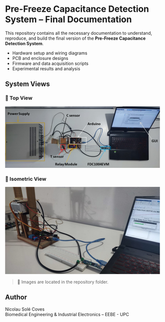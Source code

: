 # Pre-Freeze Capacitance Detection System – Final Documentation

This repository contains all the necessary documentation to understand, reproduce, and build the final version of the **Pre-Freeze Capacitance Detection System**.  

- Hardware setup and wiring diagrams
- PCB and enclosure designs
- Firmware and data acquisition scripts
- Experimental results and analysis

## System Views

### 🔹 Top View
![Top View](TOP_VIEW_DETECTION_SYSTEM.png)

### 🔹 Isometric View
![Isometric View](ISOMETRIC_VIEW_DETECTION_SYSTEM.png)

> 📸 Images are located in the repository folder.

## Author

Nicolau Solé Coves  
Biomedical Engineering & Industrial Electronics – EEBE - UPC  

